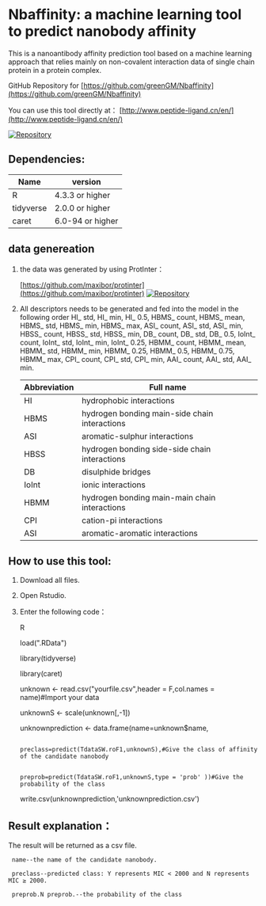 # Nbaffinity: a machine learning tool to predict nanobody affinity

This is a nanoantibody affinity prediction tool based on a machine learning approach that relies mainly on non-covalent interaction data of single chain protein in a protein complex.

GitHub Repository for [https://github.com/greenGM/Nbaffinity](https://github.com/greenGM/Nbaffinity)

You can use this tool directly at： [http://www.peptide-ligand.cn/en/](http://www.peptide-ligand.cn/en/)

[![Repository](https://img.shields.io/badge/View%20on-GitHub-blue.svg)](https://github.com/greenGM/Nbaffinity)

## Dependencies:

|     Name      | version            |
| ------------- | ------------------ |
| R             | 4.3.3 or higher    |
| tidyverse     | 2.0.0 or higher    |
| caret         | 6.0-94 or higher   |


## data genereation 

1. the data was generated by using ProtInter：

    [https://github.com/maxibor/protinter](https://github.com/maxibor/protinter) [![Repository](https://img.shields.io/badge/View%20on-GitHub-blue.svg)](https://github.com/maxibor/protinter)

2. All descriptors needs to be generated and fed into the model in the following order
   HI_ std, HI_ min, HI_ 0.5, HBMS_ count, HBMS_ mean, HBMS_ std, HBMS_ min, HBMS_ max, ASI_ count, ASI_ std,
   ASI_ min, HBSS_ count, HBSS_ std, HBSS_ min, DB_ count, DB_ std, DB_ 0.5, IoInt_ count, IoInt_ std, IoInt_ min,
   IoInt_ 0.25, HBMM_ count, HBMM_ mean, HBMM_ std, HBMM_ min, HBMM_ 0.25, HBMM_ 0.5, HBMM_ 0.75, HBMM_ max,  CPI_ count,
   CPI_ std, CPI_ min, AAI_ count, AAI_ std, AAI_ min.
   
   | Abbreviation | Full name                                      |
   | ------------ | ---------------------------------------------- |
   | HI           | hydrophobic interactions                       |
   | HBMS         | hydrogen bonding main-side chain interactions  |
   | ASI          | aromatic-sulphur interactions                  |
   | HBSS         | hydrogen bonding side-side chain interactions  |
   | DB           | disulphide bridges                             |
   | IoInt        | ionic interactions                             |
   | HBMM         | hydrogen bonding main-main chain interactions  |
   | CPI          | cation-pi interactions                         |
   | ASI          | aromatic-aromatic interactions                 |
   

## How to use this tool:

1. Download all files.

2. Open Rstudio.

3. Enter the following code：
   
     R
   
     load(".RData")
  
     library(tidyverse)
  
     library(caret)
  
     unknown <- read.csv("yourfile.csv",header = F,col.names = name)#Import your data
  
     unknownS <- scale(unknown[,-1])
  
     unknownprediction <- data.frame(name=unknown$name,
   
                                  preclass=predict(TdataSW.roF1,unknownS),#Give the class of affinity of the candidate nanobody
   
                                  preprob=predict(TdataSW.roF1,unknownS,type = 'prob' ))#Give the probability of the class
                                  
     write.csv(unknownprediction,'unknownprediction.csv')
  

## Result explanation：
The result will be returned as a csv file.

     name--the name of the candidate nanobody.

     preclass--predicted class: Y represents MIC < 2000 and N represents MIC ≥ 2000.

     preprob.N preprob.--the probability of the class 


